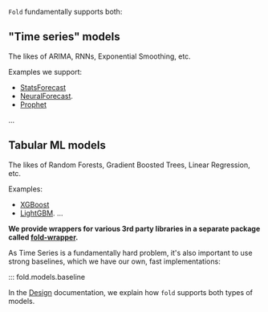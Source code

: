 
`Fold` fundamentally supports both:

## "Time series" models

The likes of ARIMA, RNNs, Exponential Smoothing, etc.

Examples we support:

- [StatsForecast](https://github.com/Nixtla/statsforecast/)
- [NeuralForecast](https://github.com/Nixtla/neuralforecast).
- [Prophet](https://facebook.github.io/prophet/)

... 

## Tabular ML models

The likes of Random Forests, Gradient Boosted Trees, Linear Regression, etc.

Examples:

- [XGBoost](https://github.com/dmlc/xgboost)
- [LightGBM](https://github.com/Microsoft/LightGBM/).
... 


**We provide wrappers for various 3rd party libraries in a separate package called [fold-wrapper](https://github.com/dream-faster/fold-wrapper).**

As Time Series is a fundamentally hard problem, it's also important to use strong baselines, which we have our own, fast implementations:

::: fold.models.baseline


In the [Design](design.md) documentation, we explain how `fold` supports both types of models.
